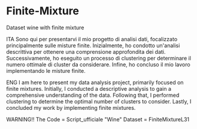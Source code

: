 # Finite-Mixture
Dataset wine with finite mixture

ITA
Sono qui per presentarvi il mio progetto di analisi dati, focalizzato principalmente sulle misture finite. Inizialmente, ho condotto un'analisi descrittiva per ottenere una comprensione approfondita dei dati. Successivamente, ho eseguito un processo di clustering per determinare il numero ottimale di cluster da considerare. Infine, ho concluso il mio lavoro implementando le misture finite.

ENG
I am here to present my data analysis project, primarily focused on finite mixtures. Initially, I conducted a descriptive analysis to gain a comprehensive understanding of the data. Following that, I performed clustering to determine the optimal number of clusters to consider. Lastly, I concluded my work by implementing finite mixtures.


WARNING!!
The Code = Script_ufficiale
"Wine" Dataset = FiniteMixtureL31
